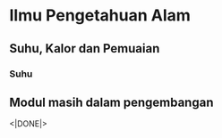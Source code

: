 # Ilmu Pengetahuan Alam
## Suhu, Kalor dan Pemuaian  
### Suhu

## Modul masih dalam pengembangan

<|DONE|>
